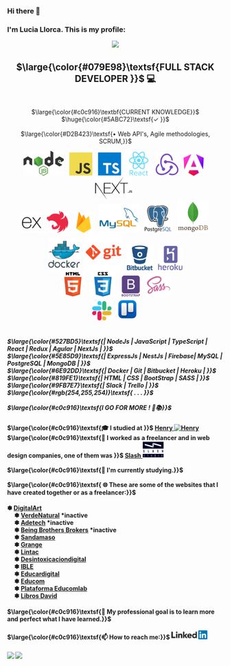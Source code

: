 ### Hi there 👋

<h3>I'm Lucia Llorca. This is my profile:</h3>

<div align="center" valign="middle">
  
  ![](https://github-readme-stats.vercel.app/api/top-langs/?username=Lls28es&theme=highcontrast&hide_border=true&include_all_commits=true&count_private=true&layout=compact&langs_count=50&hide_title=false&card_width=800px&custom_title=Languages%20​​most%20used%20​​in%20​​my%20​​projects%20​​(public))
</div>

<h2 align="center"> $\large{\color{#079E98}\textsf{FULL STACK DEVELOPER }}$ 💻</h2>
   <br/>
<p align="center">$\large{\color{#c0c916}\textbf{CURRENT KNOWLEDGE}}$ $\huge{\color{#5ABC72}\textsf{✓ }}$
   <br/>
   <br/>
  $\large{\color{#D2B423}\textsf{• Web API's, Agile methodologies, SCRUM,}}$ <br/>
</p>

<div align="center" valign="middle">
  <img src="https://github.com/Lls28es/Lls28es/blob/main/img/nodejs3.png" height="58" alt="node">
  &nbsp;
  <img src="https://github.com/Lls28es/Lls28es/blob/main/img/js1.png" height="55" alt="javascript">
   &nbsp;
  <img src="https://github.com/Lls28es/Lls28es/blob/main/img/typescript.png" height="55" alt="typescript">
  &nbsp;
  <img src="https://github.com/Lls28es/Lls28es/blob/main/img/react1.png" height="57" alt="react">
  &nbsp;
  <img src="https://github.com/Lls28es/Lls28es/blob/main/img/redux.png" height="53" alt="redux">
  &nbsp;
  <img src="https://github.com/Lls28es/Lls28es/blob/main/img/angular1.png" height="50" alt="angular">
  &nbsp;
  <img src="https://github.com/Lls28es/Lls28es/blob/main/img/nextjs1.png" height="52" alt="nextjs">
  &nbsp;
 </div>
<div align="center" valign="middle">
  <img src="https://github.com/Lls28es/Lls28es/blob/main/img/express1.png" height="46" alt="expressjs">
  &nbsp;
  <img src="https://github.com/Lls28es/Lls28es/blob/main/img/nestjs1.png" height="50" alt="nestjs">
  &nbsp;
  <img src="https://github.com/Lls28es/Lls28es/blob/main/img/firebase1.png" height="48" alt="firebase">
  &nbsp;
  <img src="https://github.com/Lls28es/Lls28es/blob/main/img/mysql2.png" height="66" alt="mySQL">
  &nbsp;
  <img src="https://github.com/Lls28es/Lls28es/blob/main/img/postgreSQL1.png" height="65" alt="postgreSQL">
  &nbsp;
  <img src="https://github.com/Lls28es/Lls28es/blob/main/img/mongoDB2.png" height="74" alt="mongoDB">
</div>
<div align="center" valign="middle">
  <img src="https://github.com/Lls28es/Lls28es/blob/main/img/docker1.png" height="75" alt="docker">
  &nbsp;
  <img src="https://github.com/Lls28es/Lls28es/blob/main/img/git3.png" height="85" alt="git">
  &nbsp;
  <img src="https://github.com/Lls28es/Lls28es/blob/main/img/bitbucket.png" height="60" alt="bitbucket">
  &nbsp;
  <img src="https://github.com/Lls28es/Lls28es/blob/main/img/heroku1.png" height="58" alt="heroku">
</div>
<div align="center" valign="middle">
  <img src="https://github.com/Lls28es/Lls28es/blob/main/img/html.png" height="58" alt="html">
  &nbsp;
  <img src="https://github.com/Lls28es/Lls28es/blob/main/img/css.png" height="58" alt="css">
  &nbsp;
  <img src="https://github.com/Lls28es/Lls28es/blob/main/img/bootstrap.png" height="50" alt="bootstrap">
  &nbsp;
  <img src="https://github.com/Lls28es/Lls28es/blob/main/img/sass.png" height="55" alt="sass">
</div>
<div align="center" valign="middle">
  <img src="https://github.com/Lls28es/Lls28es/blob/main/img/slack4.png" height="45" alt="slack">
  &nbsp;
  <img src="https://github.com/Lls28es/Lls28es/blob/main/img/trello4.png" height="52" alt="trello">
</div>

<h5>
   <br/>
  $\large{\color{#527BD5}\textsf{| NodeJs | JavaScript | TypeScript |  React | Redux | Agular | NextJs | }}$
   <br/>
  $\large{\color{#5E85D9}\textsf{| ExpressJs | NestJs | Firebase| MySQL | PostgreSQL | MongoDB | }}$
   <br/>
  $\large{\color{#6E92DD}\textsf{| Docker | Git | Bitbucket | Heroku | }}$
   <br/>
  $\large{\color{#819FE1}\textsf{| HTML | CSS | BootStrap | SASS | }}$
   <br/>
  $\large{\color{#9FB7E7}\textsf{| Slack | Trello | }}$
    <br/>
  $\large{\color{#rgb(254,255,254)}\textsf{ . . . }}$
   <br/>  
   <br/>
  $\large{\color{#c0c916}\textsf{I GO FOR MORE ! 🚀📚}}$ 
</h5>

<h4>
  $\large{\color{#c0c916}\textsf{🎓 I studied at }}$  
  <a href="https://www.soyhenry.com" >Henry 
   <img src="https://user-images.githubusercontent.com/69209369/116446907-ce1e0280-a82d-11eb-80e9-202907b7eff6.png" width="40" alt="Henry"> 
  </a>
   <br/>
  $\large{\color{#c0c916}\textsf{💼 I worked as a freelancer and in web design companies, one of them was }}$   
  <a href="https://slashstudio.cl" >Slash 
   <img src="https://github.com/Lls28es/Lls28es/blob/main/img/SlashLogo.png" width="50" alt="SlashStudio"> 
  </a>
   <br/>
   <br/>
  $\large{\color{#c0c916}\textsf{📖 I'm currently studying.}}$ 
   <br/>
   <br/>
  $\large{\color{#c0c916}\textsf{ 🌐 These are some of the websites that I have created together or as a freelancer:}}$
</h4>

<h4>
 ✽ <a href="https://digital-art-frontt.vercel.app/" target="_blank" >DigitalArt </a>
    <br/>&nbsp;&nbsp;&nbsp;&nbsp;
 ✽ <a href="#" target="_blank" >VerdeNatural</a> *inactive
    <br/>&nbsp;&nbsp;&nbsp;&nbsp;
 ✽ <a href="#" target="_blank" >Adetech</a>  *inactive
    <br/>&nbsp;&nbsp;&nbsp;&nbsp;
 ✽ <a href="#" target="_blank" >Being Brothers Brokers</a>  *inactive
    <br/>&nbsp;&nbsp;&nbsp;&nbsp;
 ✽ <a href="https://sandamaso.cl" target="_blank" >Sandamaso</a> 
    <br/>&nbsp;&nbsp;&nbsp;&nbsp;
 ✽ <a href="https://grange.educomlab.com" target="_blank" >Grange</a> 
    <br/>&nbsp;&nbsp;&nbsp;&nbsp;
 ✽ <a href="https://lintac.educomlab.com/" target="_blank" >Lintac</a> 
    <br/>&nbsp;&nbsp;&nbsp;&nbsp;
 ✽ <a href="https://desintoxicaciondigital.cl/" target="_blank" >Desintoxicaciondigital</a> 
    <br/>&nbsp;&nbsp;&nbsp;&nbsp;
 ✽ <a href="https://ible.cl/empresa" target="_blank" >IBLE</a> 
    <br/>&nbsp;&nbsp;&nbsp;&nbsp;
 ✽ <a href="https://educardigital.cl/" target="_blank" >Educardigital</a> 
    <br/>&nbsp;&nbsp;&nbsp;&nbsp;
 ✽ <a href="https://educom-web.vercel.app/" target="_blank" >Educom</a> 
    <br/>&nbsp;&nbsp;&nbsp;&nbsp;
 ✽ <a href="https://plataforma.educomlab.com/auth/login" target="_blank" >Plataforma Educomlab</a> 
    <br/>&nbsp;&nbsp;&nbsp;&nbsp;
 ✽ <a href="https://libros-david.vercel.app" target="_blank" >Libros David</a> 
  </h4>
  
<h4>
  $\large{\color{#c0c916}\textsf{🧠 My professional goal is to learn more and perfect what I have learned.}}$
   <br/>
   <br/>
  $\large{\color{#c0c916}\textsf{📫 How to reach me:}}$  
  <a href="https://www.linkedin.com/in/lucia-llorca" >
    <img src="https://github.com/Lls28es/Lls28es/blob/main/img/linkedin3.png" width="85" alt="linkedin1">
  </a>
<h4>

![](https://github-readme-stats.vercel.app/api?username=Lls28es&theme=highcontrast&hide_border=true&include_all_commits=true&count_private=true)
![](https://github-readme-streak-stats.herokuapp.com/?user=Lls28es&theme=highcontrast&hide_border=true&&include_all_commits=true) 

<!--  https://gist.github.com/luigiMinardi/4574708d404cdf4fe0da7ac6fe2314db#font-styles  -->
<!--  https://github.com/anuraghazra/github-readme-stats?tab=readme-ov-file  -->

